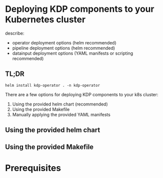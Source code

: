 # Deploying KDP components to your Kubernetes cluster

describe:
 - operator deployment options (helm recommended)
 - pipeline deployment options (helm recommended)
 - datainput deployment options (YAML manifests or scripting recommended)

## TL;DR

```
helm install kdp-operator . -n kdp-operator
```

There are a few options for deploying KDP components to your k8s cluster:

 1. Using the provided helm chart (recommended)
 2. Using the provided Makefile
 3. Manually applying the provided YAML manifests

## Using the provided helm chart

## Using the provided Makefile



# Prerequisites